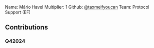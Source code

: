 Name: Mário Havel
Multiplier: 1
Github: [@taxmeifyoucan](https://github.com/taxmeifyoucan)
Team: Protocol Support (EF)

## Contributions
### Q42024
